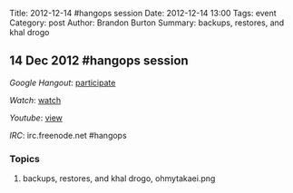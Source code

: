 Title: 2012-12-14 #hangops session
Date: 2012-12-14 13:00
Tags: event
Category: post
Author: Brandon Burton
Summary: backups, restores, and khal drogo

## 14 Dec 2012 #hangops session

_Google Hangout_: [participate](https://plus.google.com/hangouts/_/f1da26c23a3ec19e9057f37b5c53d52cdb06e8ba?authuser=0&hl=en-GB)

_Watch_: [watch](http://www.youtube.com/watch?v=tval7EPOjrw)
          
_Youtube_: [view](http://youtu.be/07pp0_qtNfY)

_IRC_: irc.freenode.net #hangops

### Topics
1. backups, restores, and khal drogo, ohmytakaei.png
